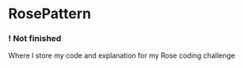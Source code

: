 # RosePattern

### ! Not finished
Where I store my code and explanation for my Rose coding challenge
